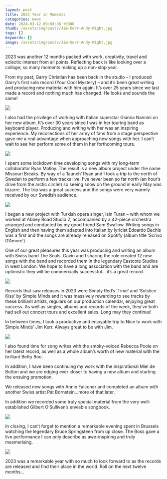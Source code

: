 ```yaml
---
layout: post
title: 2023 Year in Moments
categories: news 
date: 2024-03-12 09:03:36 +0300
thumb: /assets/img/posts/Jim-Kerr-Andy-Wight.jpg
tags: []
keywords: [] 
image: /assets/img/posts/Jim-Kerr-Andy-Wight.jpg
---
```



2023 was another 12 months packed with work, creativity, travel and eclectic interest from all points. Reflecting back is like looking over a collage; so many moments making up a non-stop year.

From my past, Garry Christian has been back in the studio – I produced Garry’s first solo record (Your Cool Mystery) – and it’s been great writing and producing new material with him again. It’s over 25 years since we last made a record and nothing much has changed. He looks and sounds the same!

![](/assets/img/posts/Garry-Christian.jpg)

I also had the privilege of working with Italian superstar Gianna Nannini on her new album. 
It’s over 30 years since I was in her touring band as keyboard player. Producing and writing with her was an inspiring experience. My recollections of her army of fans from a stage perspective gave me a real advantage when approaching new songs with her. I can’t wait to see her perform some of them in her forthcoming tours.

![](/assets/img/posts/Gianna-Nannini.jpg)

I spent some lockdown time developing songs with my long-term collaborator Ryan Molloy. The result is a new album project under the name Missouri Breaks. By way of a ‘launch’ Ryan and I took a trip to the north of Sweden to perform a few tracks live. I’ve never been so far north (an hour’s drive from the arctic circle!) so seeing snow on the ground in early May was bizarre. The trip was a great success and the songs were very warmly received by our Swedish audience.

![](/assets/img/posts/Ryan-Molloy-Andy-Wright.jpg)

I began a new project with Turkish opera singer, Isin Turan – with whom we worked at Abbey Road Studio 2, accompanied by a 42-piece orchestra arranged and conducted by my good friend Sam Swallow. Writing songs in English and then having them adapted into Italian by lyricist Edoardo Bechis was a first and the songs are already released on Spotify (album title ‘Scrivo D’Amore’)

One of our great pleasures this year was producing and writing an album with Swiss band The Souls. Gavin and I sharing the role created 12 new songs with the band and recorded them in the legendary Eastcote Studios in west London. We hope to have a long association with the band and are optimistic they will be commercially successful… it’s a great record.

![](/assets/img/posts/The-Souls-New.jpg)

Records that saw releases in 2023 were Simply Red’s ‘Time’ and ‘Solstice Kiss’ by Simple Minds and it was massively rewarding to see tracks by these brilliant artists, regulars on our production calendar, enjoying great success. As well as singles, albums and records of the week, they’ve both had sell out concert tours and excellent sales. Long may they continue!

In between times, I took a productive and enjoyable trip to Nice to work with Simple Minds’ Jim Kerr. Always great to be with Jim.

![](/assets/img/posts/Jim-Kerr-Andy-Wight.jpg)

I also found time for song writes with the smoky-voiced Rebecca Poole on her latest record, as well as a whole album’s worth of new material with the brilliant Betty Boo.

In addition, I have been continuing my work with the inspirational Miel de Botton and we are edging ever closer to having a new album and starting the ensuing promotion. 

We released new songs with Annie Falconer and completed an album with another Swiss artist Pat Bornstein…more of that later. 

In addition we recorded some truly special material from the very well-established Gilbert O’Sullivan’s enviable songbook.

![](/assets/img/posts/Gilbert-O-Sullivan.jpg)

In closing, I can’t forget to mention a remarkable evening spent in Brussels  watching the legendary Bruce Springsteen from up close. The Boss gave a live performance I can only describe as awe-inspiring and truly mesmerising.

![](/assets/img/posts/Bruce-Springsteen.jpg)

2023 was a remarkable year with so much to look forward to as the records are released and find their place in the world. 
Roll on the next twelve months…
